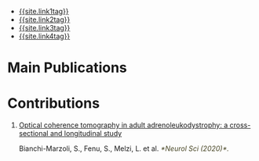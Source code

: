 <nav class="nav1">
  <ul class="list  list--nav">
    <li class="fir" >
        <a href="{{site.link1url}}">{{site.link1tag}}</a>
      </li>
      <li class="active" >
        <a href="{{site.link2url}}">{{site.link2tag}}</a>
      </li>
      <li class="pr">
        <a href="{{site.link3url}}">{{site.link3tag}}</a>
      </li>
      <li class="pr">
        <a  href="{{site.link4url}}">{{site.link4tag}}</a>
      </li>
  </ul>
 </nav> 
 
 <h1> Main Publications </h1>
 
 <h1> Contributions </h1>
 
 1. [Optical coherence tomography in adult adrenoleukodystrophy: a cross-sectional and longitudinal study](https://link.springer.com/article/10.1007/s10072-020-04576-2)
 
    <p> Bianchi-Marzoli, S., Fenu, S., Melzi, L. et al. <em style="color:#474524"> *Neurol Sci (2020)*. </em></p>
    
    
 
 
 
 
